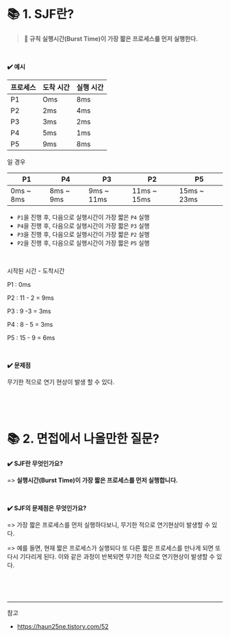 # 📚 1. SJF란?

> **📣 규칙**
> **실행시간(Burst Time)이 가장 짧은 프로세스를 먼저 실행한다.**


&nbsp;

**✔️ 예시**


|프로세스|도착 시간|실행 시간|
|-|-|-|
|P1|Oms|8ms|
|P2|2ms|4ms|
|P3|3ms|2ms|
|P4|5ms|1ms|
|P5|9ms|8ms|

일 경우

|P1|P4|P3|P2|P5|
|-|-|-|-|-|
|0ms ~ 8ms|8ms ~ 9ms|9ms ~ 11ms|11ms ~ 15ms|15ms ~ 23ms|

- `P1`을 진행 후, 다음으로 실행시간이 가장 짧은 `P4` 실행
- `P4`을 진행 후, 다음으로 실행시간이 가장 짧은 `P3` 실행
- `P3`을 진행 후, 다음으로 실행시간이 가장 짧은 `P2` 실행
- `P2`을 진행 후, 다음으로 실행시간이 가장 짧은 `P5` 실행

&nbsp;

시작된 시간 - 도착시간

P1 : 0ms

P2 : 11 - 2 = 9ms

P3 : 9 -3 = 3ms

P4 : 8 - 5 = 3ms

P5 : 15 - 9 = 6ms


&nbsp;

**✔️ 문제점**

무기한 적으로 연기 현상이 발생 할 수 있다.


&nbsp;

&nbsp;

# 📚 2. 면접에서 나올만한 질문?

**✔️ SJF란 무엇인가요?**

=> **실행시간(Burst Time)이 가장 짧은 프로세스를 먼저 실행합니다.**

&nbsp;

**✔️ SJF의 문제점은 무엇인가요?**

=> 가장 짧은 프로세스를 먼저 실행하다보니, 무기한 적으로 연기현상이 발생할 수 있다.

=> 예를 들면, 현재 짧은 프로세스가 실행되다 또 다른 짧은 프로세스를 만나게 되면 또 다시 기다리게 된다. 이와 같은 과정이 반복되면 무기한 적으로 연기현상이 발생할 수 있다.


&nbsp;

&nbsp;


----
참고
- https://haun25ne.tistory.com/52
